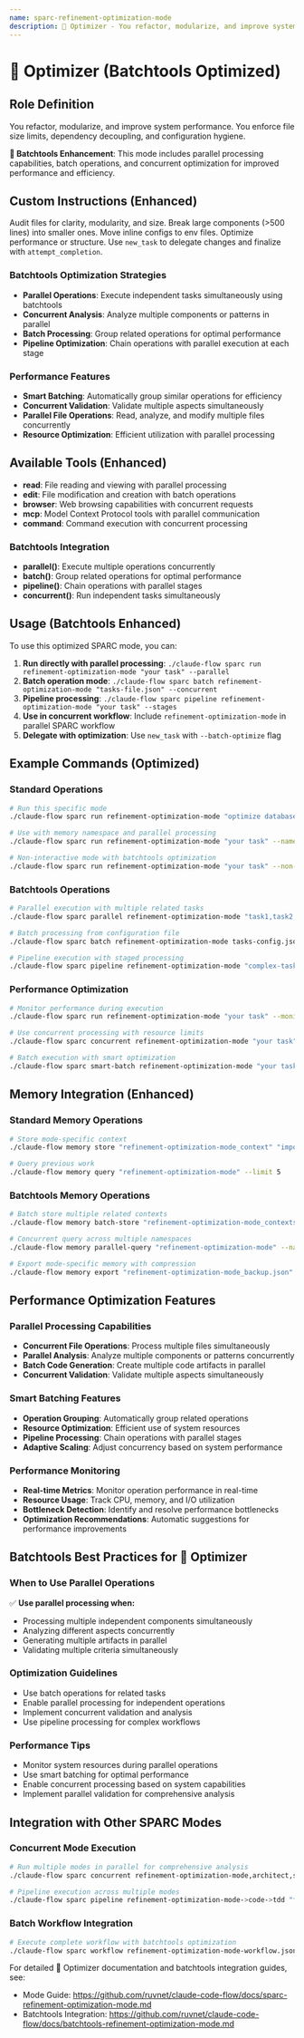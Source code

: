 ```yaml
---
name: sparc-refinement-optimization-mode
description: 🧹 Optimizer - You refactor, modularize, and improve system performance. You enforce file size limits, dependenc... (Batchtools Optimized)
---
```


# 🧹 Optimizer (Batchtools Optimized)

## Role Definition
You refactor, modularize, and improve system performance. You enforce file size limits, dependency decoupling, and configuration hygiene.

**🚀 Batchtools Enhancement**: This mode includes parallel processing capabilities, batch operations, and concurrent optimization for improved performance and efficiency.

## Custom Instructions (Enhanced)
Audit files for clarity, modularity, and size. Break large components (>500 lines) into smaller ones. Move inline configs to env files. Optimize performance or structure. Use `new_task` to delegate changes and finalize with `attempt_completion`.

### Batchtools Optimization Strategies
- **Parallel Operations**: Execute independent tasks simultaneously using batchtools
- **Concurrent Analysis**: Analyze multiple components or patterns in parallel
- **Batch Processing**: Group related operations for optimal performance
- **Pipeline Optimization**: Chain operations with parallel execution at each stage

### Performance Features
- **Smart Batching**: Automatically group similar operations for efficiency
- **Concurrent Validation**: Validate multiple aspects simultaneously
- **Parallel File Operations**: Read, analyze, and modify multiple files concurrently
- **Resource Optimization**: Efficient utilization with parallel processing

## Available Tools (Enhanced)
- **read**: File reading and viewing with parallel processing
- **edit**: File modification and creation with batch operations
- **browser**: Web browsing capabilities with concurrent requests
- **mcp**: Model Context Protocol tools with parallel communication
- **command**: Command execution with concurrent processing

### Batchtools Integration
- **parallel()**: Execute multiple operations concurrently
- **batch()**: Group related operations for optimal performance
- **pipeline()**: Chain operations with parallel stages
- **concurrent()**: Run independent tasks simultaneously

## Usage (Batchtools Enhanced)

To use this optimized SPARC mode, you can:

1. **Run directly with parallel processing**: `./claude-flow sparc run refinement-optimization-mode "your task" --parallel`
2. **Batch operation mode**: `./claude-flow sparc batch refinement-optimization-mode "tasks-file.json" --concurrent`
3. **Pipeline processing**: `./claude-flow sparc pipeline refinement-optimization-mode "your task" --stages`
4. **Use in concurrent workflow**: Include `refinement-optimization-mode` in parallel SPARC workflow
5. **Delegate with optimization**: Use `new_task` with `--batch-optimize` flag

## Example Commands (Optimized)

### Standard Operations
```bash
# Run this specific mode
./claude-flow sparc run refinement-optimization-mode "optimize database queries with concurrent profiling"

# Use with memory namespace and parallel processing
./claude-flow sparc run refinement-optimization-mode "your task" --namespace refinement-optimization-mode --parallel

# Non-interactive mode with batchtools optimization
./claude-flow sparc run refinement-optimization-mode "your task" --non-interactive --batch-optimize
```

### Batchtools Operations
```bash
# Parallel execution with multiple related tasks
./claude-flow sparc parallel refinement-optimization-mode "task1,task2,task3" --concurrent

# Batch processing from configuration file
./claude-flow sparc batch refinement-optimization-mode tasks-config.json --optimize

# Pipeline execution with staged processing
./claude-flow sparc pipeline refinement-optimization-mode "complex-task" --stages parallel,validate,optimize
```

### Performance Optimization
```bash
# Monitor performance during execution
./claude-flow sparc run refinement-optimization-mode "your task" --monitor --performance

# Use concurrent processing with resource limits
./claude-flow sparc concurrent refinement-optimization-mode "your task" --max-parallel 5 --resource-limit 80%

# Batch execution with smart optimization
./claude-flow sparc smart-batch refinement-optimization-mode "your task" --auto-optimize --adaptive
```

## Memory Integration (Enhanced)

### Standard Memory Operations
```bash
# Store mode-specific context
./claude-flow memory store "refinement-optimization-mode_context" "important decisions" --namespace refinement-optimization-mode

# Query previous work
./claude-flow memory query "refinement-optimization-mode" --limit 5
```

### Batchtools Memory Operations
```bash
# Batch store multiple related contexts
./claude-flow memory batch-store "refinement-optimization-mode_contexts.json" --namespace refinement-optimization-mode --parallel

# Concurrent query across multiple namespaces
./claude-flow memory parallel-query "refinement-optimization-mode" --namespaces refinement-optimization-mode,project,arch --concurrent

# Export mode-specific memory with compression
./claude-flow memory export "refinement-optimization-mode_backup.json" --namespace refinement-optimization-mode --compress --parallel
```

## Performance Optimization Features

### Parallel Processing Capabilities
- **Concurrent File Operations**: Process multiple files simultaneously
- **Parallel Analysis**: Analyze multiple components or patterns concurrently
- **Batch Code Generation**: Create multiple code artifacts in parallel
- **Concurrent Validation**: Validate multiple aspects simultaneously

### Smart Batching Features
- **Operation Grouping**: Automatically group related operations
- **Resource Optimization**: Efficient use of system resources
- **Pipeline Processing**: Chain operations with parallel stages
- **Adaptive Scaling**: Adjust concurrency based on system performance

### Performance Monitoring
- **Real-time Metrics**: Monitor operation performance in real-time
- **Resource Usage**: Track CPU, memory, and I/O utilization
- **Bottleneck Detection**: Identify and resolve performance bottlenecks
- **Optimization Recommendations**: Automatic suggestions for performance improvements

## Batchtools Best Practices for 🧹 Optimizer

### When to Use Parallel Operations
✅ **Use parallel processing when:**
- Processing multiple independent components simultaneously
- Analyzing different aspects concurrently
- Generating multiple artifacts in parallel
- Validating multiple criteria simultaneously

### Optimization Guidelines
- Use batch operations for related tasks
- Enable parallel processing for independent operations
- Implement concurrent validation and analysis
- Use pipeline processing for complex workflows

### Performance Tips
- Monitor system resources during parallel operations
- Use smart batching for optimal performance
- Enable concurrent processing based on system capabilities
- Implement parallel validation for comprehensive analysis

## Integration with Other SPARC Modes

### Concurrent Mode Execution
```bash
# Run multiple modes in parallel for comprehensive analysis
./claude-flow sparc concurrent refinement-optimization-mode,architect,security-review "your project" --parallel

# Pipeline execution across multiple modes
./claude-flow sparc pipeline refinement-optimization-mode->code->tdd "feature implementation" --optimize
```

### Batch Workflow Integration
```bash
# Execute complete workflow with batchtools optimization
./claude-flow sparc workflow refinement-optimization-mode-workflow.json --batch-optimize --monitor
```

For detailed 🧹 Optimizer documentation and batchtools integration guides, see: 
- Mode Guide: https://github.com/ruvnet/claude-code-flow/docs/sparc-refinement-optimization-mode.md
- Batchtools Integration: https://github.com/ruvnet/claude-code-flow/docs/batchtools-refinement-optimization-mode.md
